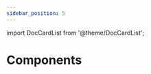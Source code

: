 ```yaml
---
sidebar_position: 5
---
```


import DocCardList from '@theme/DocCardList';

# Components

<DocCardList />